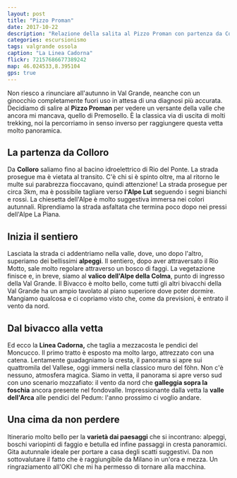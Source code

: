 ```yaml
---
layout: post
title: "Pizzo Proman"
date: 2017-10-22
description: "Relazione della salita al Pizzo Proman con partenza da Colloro per la Colma di Premosello"
categories: escursionismo
tags: valgrande ossola
caption: "La Linea Cadorna"
flickr: 72157686677389242
map: 46.024533,8.395104
gps: true
---
```


Non riesco a rinunciare all'autunno in Val Grande, neanche con un ginocchio completamente fuori uso in attesa di una diagnosi più accurata. Decidiamo di salire al **Pizzo Proman** per vedere un versante della valle che ancora mi mancava, quello di Premosello. È la classica via di uscita di molti trekking, noi la percorriamo in senso inverso per raggiungere questa vetta molto panoramica.

## La partenza da Colloro

Da **Colloro** saliamo fino al bacino idroelettrico di Rio del Ponte. La strada prosegue ma è vietata al transito. C'è chi si è spinto oltre, ma al ritorno le multe sui parabrezza fioccavano, quindi attenzione! La strada prosegue per circa 3km, ma è possibile tagliare verso **l'Alpe Lut** seguendo i segni bianchi e rossi. La chiesetta dell'Alpe è molto suggestiva immersa nei colori autunnali. Riprendiamo la strada asfaltata che termina poco dopo nei pressi dell'Alpe La Piana.

## Inizia il sentiero

Lasciata la strada ci addentriamo nella valle, dove, uno dopo l'altro, superiamo dei bellissimi **alpeggi**. Il sentiero, dopo aver attraversato il Rio Motto, sale molto regolare attraverso un bosco di faggi. La vegetazione finisce e, in breve, siamo al **valico dell'Alpe della Colma**, punto di ingresso della Val Grande. Il Bivacco è molto bello, come tutti gli altri bivacchi della Val Grande ha un ampio tavolato al piano superiore dove poter dormire. Mangiamo qualcosa e ci copriamo visto che, come da previsioni, è entrato il vento da nord.

## Dal bivacco alla vetta

Ed ecco la **Linea Cadorna,** che taglia a mezzacosta le pendici del Moncucco. Il primo tratto è esposto ma molto largo, attrezzato con una catena. Lentamente guadagniamo la cresta, il panorama si apre sui quattromila del Vallese, oggi immersi nella classico muro del föhn. Non c'è nessuno, atmosfera magica. Siamo in vetta, il panorama si apre verso sud con uno scenario mozzafiato: il vento da nord che **galleggia sopra la foschia** ancora presente nel fondovalle. Impressionante dalla vetta la **valle dell'Arca** alle pendici del Pedum: l'anno prossimo ci voglio andare.

## Una cima da non perdere

Itinerario molto bello per la **varietà dai paesaggi** che si incontrano: alpeggi, boschi variopinti di faggio e betulla ed infine passaggi in cresta panoramici. Gita autunnale ideale per portare a casa degli scatti suggestivi. Da non sottovalutare il fatto che è raggiungibile da Milano in un'ora e mezza. Un ringraziamento all'OKI che mi ha permesso di tornare alla macchina.









